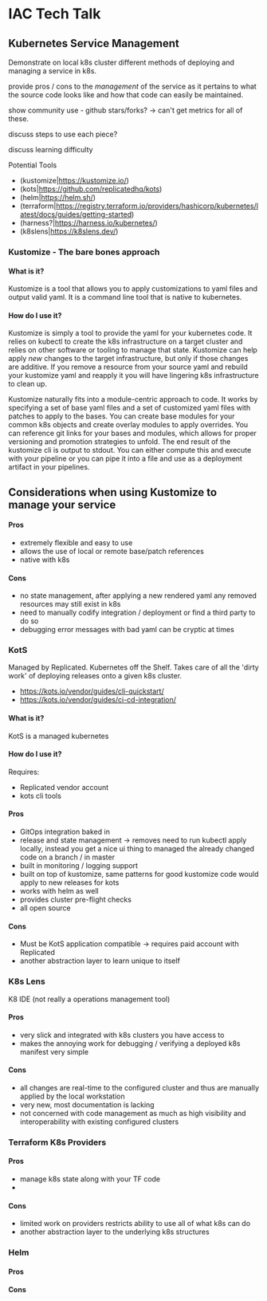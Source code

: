 # IAC Tech Talk

## Kubernetes Service Management

Demonstrate on local k8s cluster different methods of deploying and managing a service in k8s.

provide pros / cons to the _management_ of the service as it pertains to what the source code looks like and how that code can easily be maintained.

show community use - github stars/forks? -> can't get metrics for all of these.

discuss steps to use each piece?

discuss learning difficulty

Potential Tools
- (kustomize|https://kustomize.io/)
- (kots|https://github.com/replicatedhq/kots)
- (helm|https://helm.sh/)
- (terraform|https://registry.terraform.io/providers/hashicorp/kubernetes/latest/docs/guides/getting-started)
- (harness?|https://harness.io/kubernetes/)
- (k8slens|https://k8slens.dev/)

### Kustomize - The bare bones approach

#### What is it?

Kustomize is a tool that allows you to apply customizations to yaml files and output valid yaml. It is a command line tool that is native to kubernetes.

#### How do I use it?

Kustomize is simply a tool to provide the yaml for your kubernetes code. It relies on kubectl to create the k8s infrastructure on a target cluster and relies on other software or tooling to manage that state. Kustomize can help apply _new_ changes to the target infrastructure, but only if those changes are additive. If you remove a resource from your source yaml and rebuild your kustomize yaml and reapply it you will have lingering k8s infrastructure to clean up.

Kustomize naturally fits into a module-centric approach to code. It works by specifying a set of base yaml files and a set of customized yaml files with patches to apply to the bases. You can create base modules for your common k8s objects and create overlay modules to apply overrides. You can reference git links for your bases and modules, which allows for proper versioning and promotion strategies to unfold. The end result of the kustomize cli is output to stdout. You can either compute this and execute with your pipeline or you can pipe it into a file and use as a deployment artifact in your pipelines.

## Considerations when using Kustomize to manage your service


#### Pros
- extremely flexible and easy to use
- allows the use of local or remote base/patch references
- native with k8s

#### Cons
- no state management, after applying a new rendered yaml any removed resources may still exist in k8s
- need to manually codify integration / deployment or find a third party to do so
- debugging error messages with bad yaml can be cryptic at times

### KotS

Managed by Replicated. Kubernetes off the Shelf. Takes care of all the 'dirty work' of deploying releases onto a given k8s cluster.

- https://kots.io/vendor/guides/cli-quickstart/
- https://kots.io/vendor/guides/ci-cd-integration/

#### What is it?

KotS is a managed kubernetes

#### How do I use it?

Requires:
- Replicated vendor account
- kots cli tools

#### Pros
- GitOps integration baked in
- release and state management -> removes need to run kubectl apply locally, instead you get a nice ui thing to managed the already changed code on a branch / in master
- built in monitoring / logging support
- built on top of kustomize, same patterns for good kustomize code would apply to new releases for kots
- works with helm as well
- provides cluster pre-flight checks
- all open source

#### Cons
- Must be KotS application compatible -> requires paid account with Replicated
- another abstraction layer to learn unique to itself

### K8s Lens

K8 IDE (not really a operations management tool)

#### Pros
- very slick and integrated with k8s clusters you have access to
- makes the annoying work for debugging / verifying a deployed k8s manifest very simple

#### Cons
- all changes are real-time to the configured cluster and thus are manually applied by the local workstation
- very new, most documentation is lacking
- not concerned with code management as much as high visibility and interoperability with existing configured clusters

### Terraform K8s Providers

#### Pros
- manage k8s state along with your TF code
-

#### Cons
- limited work on providers restricts ability to use all of what k8s can do
- another abstraction layer to the underlying k8s structures

### Helm

#### Pros

#### Cons
